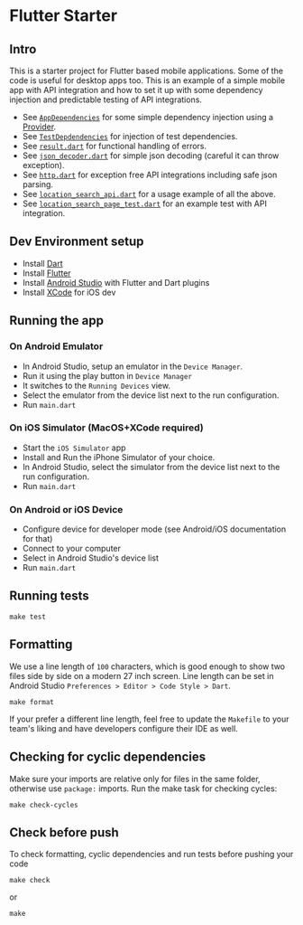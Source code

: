 # Flutter Starter

## Intro

This is a starter project for Flutter based mobile applications.
Some of the code is useful for desktop apps too.
This is an example of a simple mobile app with API integration and how to set it up with some
dependency injection and predictable testing of API integrations.

* See [`AppDependencies`](weather_app/lib/app_dependencies/app_dependencies.dart) for some simple dependency injection using
  a [Provider](https://pub.dev/packages/provider).
* See [`TestDepdendencies`](weather_app/test/test_dependencies.dart) for injection of test dependencies.
* See [`result.dart`](weather_app/lib/prelude/result.dart) for functional handling of errors.
* See [`json_decoder.dart`](weather_app/lib/networking/json_decoder.dart) for simple json decoding (careful it can throw exception).
* See [`http.dart`](weather_app/lib/networking/http.dart) for exception free API integrations including safe json
  parsing.
* See [`location_search_api.dart`](weather_app/lib/location_search/location_search_api.dart) for a usage example of all the
  above.
* See [`location_search_page_test.dart`](weather_app/test/location_search/location_search_page_test.dart) for an example test
  with API integration.

## Dev Environment setup

* Install [Dart](https://dart.dev/)
* Install [Flutter](https://flutter.dev/)
* Install [Android Studio](https://developer.android.com/studio) with Flutter and Dart plugins
* Install [XCode](https://developer.apple.com/xcode/) for iOS dev

## Running the app

### On Android Emulator

* In Android Studio, setup an emulator in the `Device Manager`.
* Run it using the play button in `Device Manager`
* It switches to the `Running Devices` view.
* Select the emulator from the device list next to the run configuration.
* Run `main.dart`

### On iOS Simulator (MacOS+XCode required)

* Start the `iOS Simulator` app
* Install and Run the iPhone Simulator of your choice.
* In Android Studio, select the simulator from the device list next to the run configuration.
* Run `main.dart`

### On Android or iOS Device

* Configure device for developer mode (see Android/iOS documentation for that)
* Connect to your computer
* Select in Android Studio's device list
* Run `main.dart`

## Running tests

```
make test
```

## Formatting

We use a line length of `100` characters, which is good enough to show two files side by side on a modern 27 inch
screen.
Line length can be set in Android Studio `Preferences > Editor > Code Style > Dart`.

```
make format
```

If your prefer a different line length, feel free to update the `Makefile` to your team's liking
and have developers configure their IDE as well.

## Checking for cyclic dependencies

Make sure your imports are relative only for files in the same folder, otherwise use `package:` imports.
Run the make task for checking cycles:

```
make check-cycles
```

## Check before push

To check formatting, cyclic dependencies and run tests before pushing your code

```
make check
```

or

```
make
```
